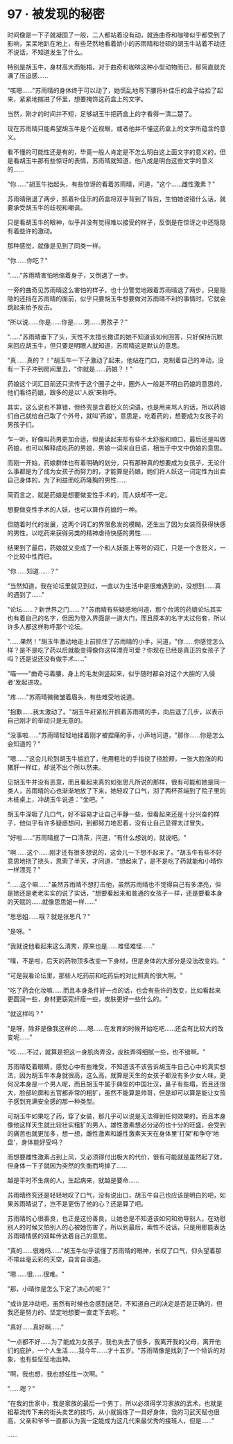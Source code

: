 <link rel="stylesheet" href="../styles/text.css" />
<h1>97 · 被发现的秘密</h1>

时间像是一下子就凝固了一般，二人都站着没有动，就连曲奇和咖啡似乎都受到了影响，呆呆地趴在地上，有些茫然地看着娇小的苏雨晴和壮硕的胡玉牛站着不动还不说话，不知道发生了什么。

特别是胡玉牛，身材高大而魁梧，对于曲奇和咖啡这种小型动物而已，那简直就充满了压迫感……

"咳嗯……"苏雨晴的身体终于可以动了，她慌乱地弯下腰将补佳乐的盒子给捡了起来，紧紧地揣进了怀里，想要掩饰这药盒上的文字。

当然，刚才的时间并不短，足够胡玉牛把药盒上的字看得一清二楚了。

现在苏雨晴只能希望胡玉牛是个近视眼，或者他并不懂这药盒上的文字所蕴含的意义。

看不懂的可能性还是有的，毕竟一般人肯定是不怎么明白这上面文字的意义的，但是看胡玉牛那有些惊讶的表情，苏雨晴就知道，他八成是明白这些文字的意义的……

"你……"胡玉牛抬起头，有些惊讶的看着苏雨晴，问道，"这个……雌性激素？"

苏雨晴倒退了两步，抓着补佳乐的药盒将双手背到了背后，生怕她说错什么话，就要承受胡玉牛的歧视和嘲讽。

只是看胡玉牛的眼神，似乎并没有觉得难以接受的样子，反倒是在惊讶之中还隐隐有着些许的激动。

那种感觉，就像是见到了同类一样。

"你……你吃？"

"……"苏雨晴害怕地缩着身子，又倒退了一步。

一旁的曲奇见苏雨晴这么害怕的样子，也十分警觉地跟着苏雨晴退了两步，只是隐隐的还挡在苏雨晴的面前，似乎只要胡玉牛想要做对苏雨晴不利的事情时，它就会跳起来给予反击。

"所以说……你是……你是……男……男孩子？"

"……"苏雨晴垂下了头，天性不太擅长撒谎的她不知道该如何回答，只好保持沉默来回应胡玉牛，但只要是明眼人就知道，苏雨晴这是默认的意思。

"真……真的？！"胡玉牛一下子激动了起来，他站在门口，克制着自己的冲动，没有一下子冲到房间里去，"你就是……药娘？！"

药娘这个词汇目前还只流传于这个圈子之中，圈外人一般是不明白药娘的意思的，他们看待药娘，跟多的是以'人妖'来称呼。

其实，这么说也不算错，但终究是含着贬义的词语，也是用来骂人的话，所以药娘们自己就给自己取了个外号，就叫'药娘'，意思是，吃着药的，想要成为女孩子的男孩子们。

乍一听，好像叫药男更加合适，但是读起来却有些不太舒服和顺口，最后还是叫做药娘，也可以解释成吃药的男娘，男娘一词来自日语，相当于中文中伪娘的意思。

而刚一开始，药娘群体也有着明确的划分，只有那种真的想要成为女孩子，无论什么事都是为了成为女孩子而努力的，才能算是药娘，她们将人妖这一词定性为出卖自己身体的，为了利益而吃药隆胸的男性……

简而言之，就是药娘是想要做变性手术的，而人妖却不一定。

想要做变性手术的人妖，也可以算作药娘的一种。

但随着时代的发展，这两个词汇的界限愈发的模糊，还生出了因为女装而获得快感的男性，以吃药来获得另类的精神虐待快感的男性……

结果到了最后，药娘就又变成了一个和人妖画上等号的词汇，只是一个含贬义，一个比较中性而已。

"你……知道……？"

"当然知道，我在论坛里就见到过，一直以为生活中是很难遇到的，没想到……真的遇到了……"

"论坛……？新世界之门……？"苏雨晴有些疑惑地问道，那个台湾的药娘论坛其实也有着自己的名字，但因为登入界面是一道大门，而且原本的名字太过俗套，所以许多人都这样称呼那个论坛。

"……果然！"胡玉牛激动地走上前抓住了苏雨晴的小手，问道，"你……你感觉怎么样？是不是吃了药以后就能变得像你这样漂亮可爱？你现在已经是真正的女孩子了吗？还是说还没有做手术……"

"喵——"曲奇弓着腰，身上的毛发倒竖起来，似乎随时都会对这个大胆的'入侵者'发起进攻。

"疼……"苏雨晴微微皱着眉头，有些难受地说道。

"抱歉……我太激动了。"胡玉牛赶紧松开抓着苏雨晴的手，向后退了几步，以表示自己刚才的举动只是无意的。

"没事啦……"苏雨晴轻轻地揉着刚才被捏痛的手，小声地问道，"那你……你是怎么会知道的？"

"嗯……"这会儿轮到胡玉牛尴尬了，他用粗壮的手指挠了挠脸颊，一张大脸涨的和猪肝一样红，却说不出个所以然来。

见胡玉牛并没有恶意，而且看起来真的如张思凡所说的那样，很有可能和她是同一类人，苏雨晴的心也渐渐地放了下来，她轻叹了口气，沏了两杯茶端到了院子里的木桩桌上，冲胡玉牛说道："坐吧。"

胡玉牛深吸了几口气，好不容易才让自己平静一些，但看起来还是十分兴奋的样子，他似乎有许多疑惑想问，到都努力地忍着，没有让自己显得太过冒失。

"好啦……"苏雨晴抿了一口清茶，问道，"有什么想说的，就说吧。"

"啊……这个……刚才还有很多想说的，这会儿一下想不起来了。"胡玉牛有些不好意思地挠了挠头，思索了半天，才问道，"想起来了，是不是吃了药就能和小晴你一样漂亮？"

"……这个嘛……"虽然苏雨晴不想打击他，虽然苏雨晴也不觉得自己有多漂亮，但是她还是老老实实的说了实话，"想要看起来和普通的女孩子一样，还是要看本身的天赋的……就像思思姐一样……"

"思思姐……哦？就是张思凡？"

"是呀。"

"我就说他看起来这么清秀，原来也是……难怪难怪……"

"噗，不是啦，后天的药物顶多改变一下身材，但是身体的大部分是没法改变的。"

"可是我看论坛里，那些人吃药前和吃药后的对比照真的很大啊。"

"吃了药会化妆嘛……而且本身条件好一点的话，也会有些许的改变，比如看起来更圆润一些，身材更窈窕纤瘦一些，皮肤更好一些什么的。"

"就这样吗？"

"是呀，除非是像我这样的……嗯……在发育的时候开始吃吧……还会有比较大的改变呢……"

"哎……不过，就算是把这一身肌肉弄没，皮肤弄得细腻一些，也不错啊。"

苏雨晴眨着眼睛，感觉心中有些难受，不知道该不该告诉胡玉牛自己心中的真实想法，因为胡玉牛本身就很高，这么高，就算是天生的女孩子都没有多少女人味，更何况本身是一个男人呢，而且胡玉牛属于典型的中国壮汉，鼻子有些塌，而且还很大，脸部轮廓和五官都非常的粗犷，虽然不能算是帅哥，但是却可以算是能让女孩子感到充满安全感的那一种类型。

可胡玉牛如果吃了药，穿了女装，那几乎可以说是无法得到任何效果的，而且本身像他这样天生就比较壮实粗犷的男人，雄性激素想必分泌的也十分的旺盛，会受到的痛苦也就更加多，想一想，雌性激素和雄性激素天天在身体里'打架'和争夺'地盘'，身体能好受吗？

而想要雌性激素占到上风，又必须得付出极大的代价，很有可能就是虽然起了效，但身体一下子就因为突然的失衡而垮掉了……

越是平时不生病的人，生起病来，就越是要命……

苏雨晴终究还是轻轻地叹了口气，没有说出口，胡玉牛自己也应该是明白的吧，如果苏雨晴说了，岂不是更伤了他的心？还是算了吧。

苏雨晴的心很善良，也正是这份善良，让她总是不知道该如何和劝导别人，在劝慰别人的时候又怕别人的心被她伤害了，所以到最后，索性不说话，只是用那能表达苏雨晴情感的双眸传达着自己的意思。

"真的……很难吗……"胡玉牛似乎读懂了苏雨晴的眼神，长叹了口气，仰头望着那不带丝毫云彩的天空，自言自语道。

"嗯……很……很难。"

"那，小晴你是怎么下定了决心的呢？"

"或许是冲动吧，虽然有时候也会感到迷茫，不知道自己的决定是否是正确的，但我还是努力的、坚定地想要一直走下去呢。"

"真好……真好啊……"

"一点都不好……为了能成为女孩子，我也失去了很多，我离开我的父母，离开他们的庇护，一个人生活……我今年……才十五岁。"苏雨晴像是找到了一个倾诉的对象，也有些怔怔地出神。

"啊，我也想，我也想任性一次啊。"

"……嗯？"

"在我的世家中，我是家族的最后一个男丁，所以必须得学习家族的武术，也就是祖辈流传下来的街头卖艺的技巧，从小就锻炼了一具好身体，我的习武天赋也很高，父亲和爷爷一直都认为我一定能成为这几代来最优秀的接班人，但是……"

……
